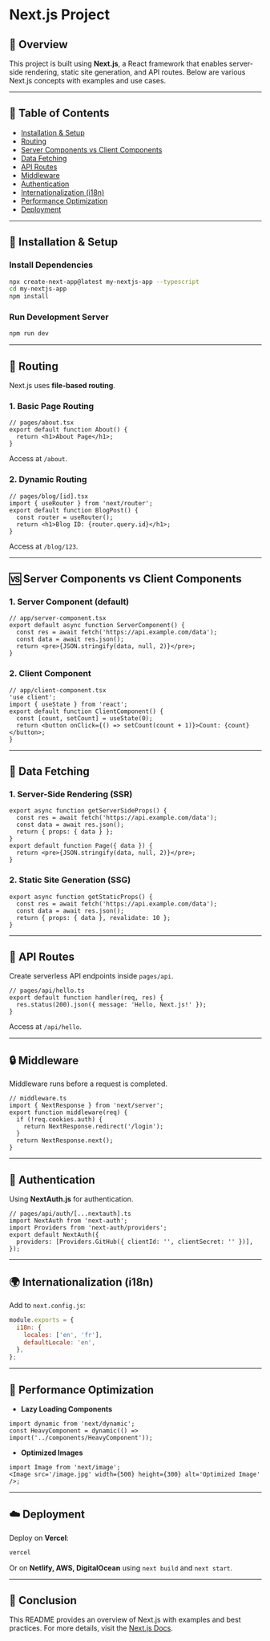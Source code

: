 # Next.js Project

## 🚀 Overview
This project is built using **Next.js**, a React framework that enables server-side rendering, static site generation, and API routes. Below are various Next.js concepts with examples and use cases.

---

## 📌 Table of Contents
- [Installation & Setup](#installation--setup)
- [Routing](#routing)
- [Server Components vs Client Components](#server-components-vs-client-components)
- [Data Fetching](#data-fetching)
- [API Routes](#api-routes)
- [Middleware](#middleware)
- [Authentication](#authentication)
- [Internationalization (i18n)](#internationalization-i18n)
- [Performance Optimization](#performance-optimization)
- [Deployment](#deployment)

---

## 🔧 Installation & Setup

### Install Dependencies
```sh
npx create-next-app@latest my-nextjs-app --typescript
cd my-nextjs-app
npm install
```

### Run Development Server
```sh
npm run dev
```

---

## 📂 Routing
Next.js uses **file-based routing**.

### **1. Basic Page Routing**
```tsx
// pages/about.tsx
export default function About() {
  return <h1>About Page</h1>;
}
```
Access at `/about`.

### **2. Dynamic Routing**
```tsx
// pages/blog/[id].tsx
import { useRouter } from 'next/router';
export default function BlogPost() {
  const router = useRouter();
  return <h1>Blog ID: {router.query.id}</h1>;
}
```
Access at `/blog/123`.

---

## 🆚 Server Components vs Client Components

### **1. Server Component (default)**
```tsx
// app/server-component.tsx
export default async function ServerComponent() {
  const res = await fetch('https://api.example.com/data');
  const data = await res.json();
  return <pre>{JSON.stringify(data, null, 2)}</pre>;
}
```

### **2. Client Component**
```tsx
// app/client-component.tsx
'use client';
import { useState } from 'react';
export default function ClientComponent() {
  const [count, setCount] = useState(0);
  return <button onClick={() => setCount(count + 1)}>Count: {count}</button>;
}
```

---

## 🔄 Data Fetching

### **1. Server-Side Rendering (SSR)**
```tsx
export async function getServerSideProps() {
  const res = await fetch('https://api.example.com/data');
  const data = await res.json();
  return { props: { data } };
}
export default function Page({ data }) {
  return <pre>{JSON.stringify(data, null, 2)}</pre>;
}
```

### **2. Static Site Generation (SSG)**
```tsx
export async function getStaticProps() {
  const res = await fetch('https://api.example.com/data');
  const data = await res.json();
  return { props: { data }, revalidate: 10 };
}
```

---

## 📡 API Routes
Create serverless API endpoints inside `pages/api`.

```tsx
// pages/api/hello.ts
export default function handler(req, res) {
  res.status(200).json({ message: 'Hello, Next.js!' });
}
```
Access at `/api/hello`.

---

## 🔒 Middleware
Middleware runs before a request is completed.

```tsx
// middleware.ts
import { NextResponse } from 'next/server';
export function middleware(req) {
  if (!req.cookies.auth) {
    return NextResponse.redirect('/login');
  }
  return NextResponse.next();
}
```

---

## 🔑 Authentication
Using **NextAuth.js** for authentication.

```tsx
// pages/api/auth/[...nextauth].ts
import NextAuth from 'next-auth';
import Providers from 'next-auth/providers';
export default NextAuth({
  providers: [Providers.GitHub({ clientId: '', clientSecret: '' })],
});
```

---

## 🌍 Internationalization (i18n)

Add to `next.config.js`:
```js
module.exports = {
  i18n: {
    locales: ['en', 'fr'],
    defaultLocale: 'en',
  },
};
```

---

## 🚀 Performance Optimization
- **Lazy Loading Components**
```tsx
import dynamic from 'next/dynamic';
const HeavyComponent = dynamic(() => import('../components/HeavyComponent'));
```

- **Optimized Images**
```tsx
import Image from 'next/image';
<Image src='/image.jpg' width={500} height={300} alt='Optimized Image' />;
```

---

## ☁️ Deployment
Deploy on **Vercel**:
```sh
vercel
```
Or on **Netlify, AWS, DigitalOcean** using `next build` and `next start`.

---

## 📜 Conclusion
This README provides an overview of Next.js with examples and best practices. For more details, visit the [Next.js Docs](https://nextjs.org/docs).

